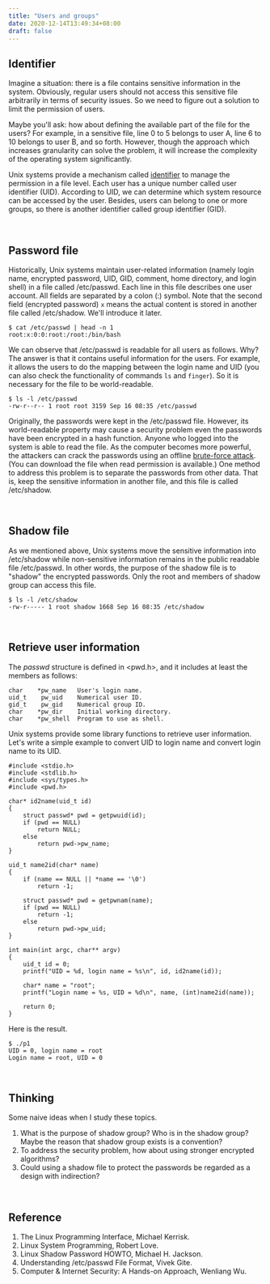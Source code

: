```yaml
---
title: "Users and groups"
date: 2020-12-14T13:49:34+08:00
draft: false
---
```


## Identifier

Imagine a situation: there is a file contains sensitive information in the system. Obviously, regular users should not access this sensitive file arbitrarily in terms of security issues.  So we need to figure out a solution to limit the permission of users. 

Maybe you'll ask: how about defining the available part of the file for the users? For example, in a sensitive file, line 0 to 5 belongs to user A, line 6 to 10 belongs to user B, and so forth. However, though the approach which increases granularity can solve the problem, it will increase the complexity of the operating system significantly. 

Unix systems provide a mechanism called [identifier](https://en.wikipedia.org/wiki/User_identifier) to manage the permission in a file level. Each user has a unique number called user identifier (UID). According to UID, we can determine which system resource can be accessed by the user. Besides, users can belong to one or more groups, so there is another identifier called group identifier (GID).

<br>

## Password file 

Historically, Unix systems maintain user-related information (namely login name, encrypted password, UID, GID, comment, home directory, and login shell) in a file called /etc/passwd. Each line in this file describes one user account. All fields are separated by a colon (:) symbol. Note that the second field (encrypted password) `x` means the actual content is stored in another file called /etc/shadow. We'll introduce it later.

```
$ cat /etc/passwd | head -n 1
root:x:0:0:root:/root:/bin/bash
```

We can observe that /etc/passwd is readable for all users as follows. Why? The answer is that it contains useful information for the users. For example, it allows the users to do the mapping between the login name and UID (you can also check the functionality of commands `ls` and `finger`). So it is necessary for the file to be world-readable. 

```
$ ls -l /etc/passwd
-rw-r--r-- 1 root root 3159 Sep 16 08:35 /etc/passwd
```

Originally, the passwords were kept in the /etc/passwd file. However, its world-readable property may cause a security problem even the passwords have been encrypted in a hash function. Anyone who logged into the system is able to read the file. As the computer becomes more powerful, the attackers can crack the passwords using an offline [brute-force attack](https://en.wikipedia.org/wiki/Brute-force_attack). (You can download the file when read permission is available.) One method to address this problem is to separate the passwords from other data. That is, keep the sensitive information in another file, and this file is called /etc/shadow. 

<br>

## Shadow file

As we mentioned above, Unix systems move the sensitive information into /etc/shadow while non-sensitive information remains in the public readable file /etc/passwd. In other words, the purpose of the shadow file is to "shadow" the encrypted passwords. Only the root and members of shadow group can access this file.

```
$ ls -l /etc/shadow
-rw-r----- 1 root shadow 1668 Sep 16 08:35 /etc/shadow
```

<br>

## Retrieve user information

The *passwd* structure is defined in <pwd.h>, and it includes at least the members as follows: 

```
char    *pw_name   User's login name.
uid_t    pw_uid    Numerical user ID.
gid_t    pw_gid    Numerical group ID.
char    *pw_dir    Initial working directory.
char    *pw_shell  Program to use as shell.
```

Unix systems provide some library functions to retrieve user information. Let's write a simple example to convert UID to login name and convert login name to its UID. 

```
#include <stdio.h>
#include <stdlib.h>
#include <sys/types.h>
#include <pwd.h>

char* id2name(uid_t id)
{
    struct passwd* pwd = getpwuid(id);
    if (pwd == NULL)
    	return NULL;
    else
    	return pwd->pw_name;
}

uid_t name2id(char* name)
{   
    if (name == NULL || *name == '\0')
    	return -1;
    
    struct passwd* pwd = getpwnam(name);       
    if (pwd == NULL)
    	return -1;
    else
    	return pwd->pw_uid;
}

int main(int argc, char** argv)
{
    uid_t id = 0;
    printf("UID = %d, login name = %s\n", id, id2name(id));    
    
    char* name = "root";
    printf("Login name = %s, UID = %d\n", name, (int)name2id(name));   
    
    return 0;
}
```

Here is the result. 

```
$ ./p1
UID = 0, login name = root
Login name = root, UID = 0
```

<br>

## Thinking

Some naive ideas when I study these topics. 

1. What is the purpose of shadow group? Who is in the shadow group? Maybe the reason that shadow group exists is a convention? 
2. To address the security problem, how about using stronger encrypted algorithms?
3. Could using a shadow file to protect the passwords be regarded as a design with indirection? 

<br>

## Reference

1. The Linux Programming Interface, Michael Kerrisk. 
2. Linux System Programming, Robert Love. 
3. Linux Shadow Password HOWTO, Michael H. Jackson.
4. Understanding /etc/passwd File Format, Vivek Gite. 
5. Computer & Internet Security: A Hands-on Approach, Wenliang Wu. 
